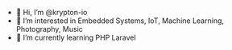 - 👋 Hi, I’m @krypton-io
- 👀 I’m interested in  Embedded Systems, IoT, Machine Learning, Photography, Music
- 🌱 I’m currently learning PHP Laravel
